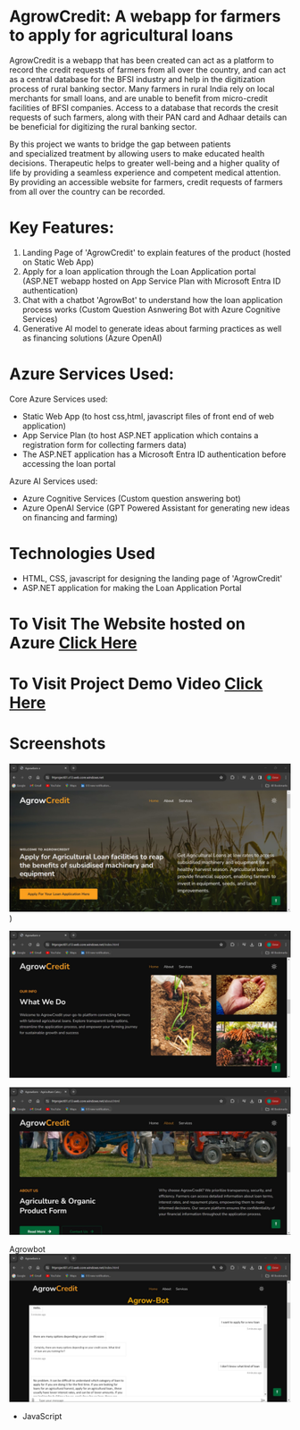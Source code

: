 # AgrowCredit: A webapp for farmers to apply for agricultural loans 

AgrowCredit is a webapp that has been created can act as a platform to record the credit requests of farmers from all over the country, and can act as a central database for the BFSI industry and help in the digitization process of rural banking sector. Many farmers in rural India rely on local merchants for small loans, and are unable to benefit from micro-credit facilities of BFSI companies. Access to a database that records the cresit requests of such farmers, along with their PAN card and Adhaar details can be beneficial for digitizing the rural banking sector.

By this project we wants to bridge the gap between patients and specialized treatment by allowing users to make educated health decisions. Therapeutic helps to greater well-being and a higher quality of life by providing a seamless experience and competent medical attention. By providing an accessible website for farmers, credit requests of farmers from all over the country can be recorded.

# Key Features:

1. Landing Page of 'AgrowCredit' to explain features of the product (hosted on Static Web App)
2. Apply for a loan application through the Loan Application portal (ASP.NET webapp hosted on App Service Plan with Microsoft Entra ID authentication)
3. Chat with a chatbot 'AgrowBot' to understand how the loan application process works (Custom Question Asnwering Bot with Azure Cognitive Services)
4. Generative AI model to generate ideas about farming practices as well as financing solutions (Azure OpenAI)

 # Azure Services Used:
 
Core Azure Services used:
* Static Web App (to host css,html, javascript files of front end of web application)
* App Service Plan (to host ASP.NET application which contains a registration form for collecting farmers data)
* The ASP.NET application has a Microsoft Entra ID authentication before accessing the loan portal

Azure AI Services used:
* Azure Cognitive Services (Custom question answering bot) 
* Azure OpenAI Service (GPT Powered Assistant for generating new ideas on financing and farming)  

# Technologies Used
- HTML, CSS, javascript for designing the landing page of 'AgrowCredit'
- ASP.NET application for making the Loan Application Portal 

# To Visit The Website hosted on Azure [Click Here](https://frtproject01.z13.web.core.windows.net/)

# To Visit Project Demo Video [Click Here](https://www.youtube.com/watch?v=kAUHi9e40sM)

# Screenshots

![image](https://raw.githubusercontent.com/ishanrahman02/frt-project/master/assets/stuff/frt1.jpg))

![image](https://raw.githubusercontent.com/ishanrahman02/frt-project/master/assets/stuff/frt2.jpg)

![image](https://raw.githubusercontent.com/ishanrahman02/frt-project/master/assets/stuff/frt3.jpg)

Agrowbot
![image](https://raw.githubusercontent.com/ishanrahman02/frt-project/master/assets/stuff/chatbot.jpg)

- JavaScript






